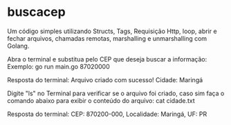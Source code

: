 # buscacep
Um código simples utilizando Structs, Tags, Requisição Http, loop, 
abrir e fechar arquivos, chamadas remotas, marshalling e unmarshalling com Golang.

Abra o terminal e substitua pelo CEP que deseja buscar a informação:
Exemplo: go run main.go 87020000

Resposta do terminal:
Arquivo criado com sucesso!
Cidade:  Maringá

Digite "ls" no Terminal para verificar se o arquivo foi criado, caso sim faça o comando abaixo para exibir o conteúdo do arquivo:
cat cidade.txt

Resposta do terminal:
CEP: 870200-000, Localidade: Maringá, UF: PR


